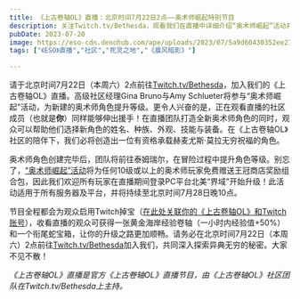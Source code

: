 ```yaml
---
title: 《上古卷轴OL》直播：北京时间7月22日2点——奥术师崛起特别节目
description: 关注Twitch.tv/Bethesda，观看我们在直播中详细介绍“奥术师崛起”活动并创建全新奥术师角色！
pubDate: 2023-07-20
image: https://eso-cdn.denohub.com/ape/uploads/2023/07/5a9d60430352ee274307508dccccaf3f.jpg
tags: ["《ESO》直播","社区","死灵之地","《晨风暗影》"]

---
```


请于北京时间7月22日（本周六）2点前往[Twitch.tv/Bethesda](https://www.twitch.tv/bethesda)，加入我们的《上古卷轴OL》直播。高级社区经理Gina
Bruno与Amy
Schlueter将参与“奥术师崛起”活动，为新建的奥术师角色提升等级。更令人兴奋的是，正在观看直播的社区成员（也就是**你**）同样能够伸出援手！在直播团队打造全新奥术师角色的同时，观众可以帮助他们选择新角色的姓名、种族、外观、技能与装备。在《上古卷轴OL》社区的陪伴下，我们必将创造出一位有资格承载赫麦尤斯·莫拉无穷祝福的角色。

奥术师角色创建完毕后，团队将前往泰姆瑞尔，在冒险过程中提升角色等级。别忘了，[“奥术师崛起”活动](/news/post/64413)将为任何10级或以上的奥术师玩家免费赠送王冠商店奖励组合包，因此我们欢迎所有玩家在直播期间登录PC平台北美“界域”开始升级！此活动适用于所有服务器及平台，并将持续至北京时间7月28日晚10点。

节目全程都会为观众启用Twitch掉宝（[在此处关联你的《上古卷轴OL》和Twitch账号](https://help.elderscrollsonline.com/#zh-CN/answer/56542)），收看直播的观众可获得一张黄金海岸经验卷轴（一小时内经验值+50%）和一个衔尾蛇宝箱，让你的升级之路更加顺畅。请务必在北京时间7月22日（本周六）2点前往[Twitch.tv/Bethesda](https://www.twitch.tv/Bethesda)加入我们，共同深入探索异典无穷的秘密。大家不见不散！

_《上古卷轴OL》直播是官方《上古卷轴OL》直播节目，由《上古卷轴OL》社区团队在Twitch.tv/Bethesda上主持。_
